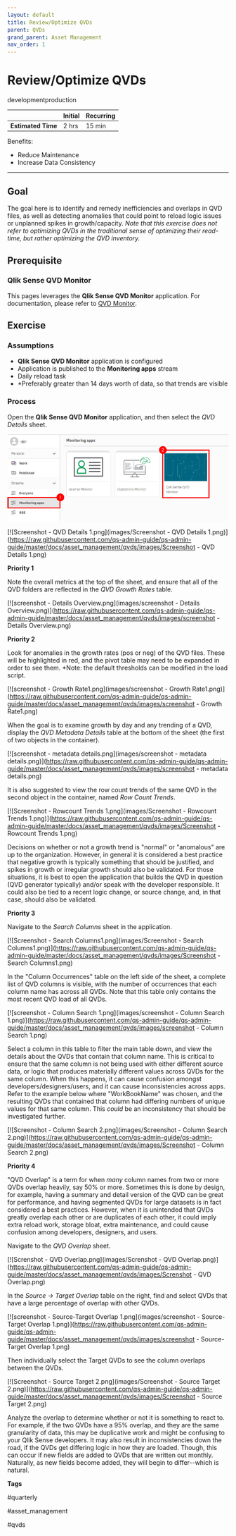 ```yaml
---
layout: default
title: Review/Optimize QVDs
parent: QVDs
grand_parent: Asset Management
nav_order: 1
---
```


# Review/Optimize QVDs  <i class="fas fa-tools fa-xs" title="Tooling | Pre-Built Solutions"></i>

<span class="label dev">development</span><span class="label prod">production</span>

|                                  		                    | Initial  | Recurring  |
|---------------------------------------------------------|----------|------------|
| <i class="far fa-clock fa-sm"></i> **Estimated Time**   | 2 hrs  | 15 min       |

Benefits:

  -	Reduce Maintenance
  -	Increase Data Consistency

-------------------------

## Goal

The goal here is to identify and remedy inefficiencies and overlaps in QVD files, as well as detecting anomalies that could point to reload logic issues or unplanned spikes in growth/capacity. *Note that this exercise does not refer to optimizing QVDs in the traditional sense of optimizing their read-time, but rather optimizing the QVD inventory.*

## Prerequisite <i class="fas fa-tools fa-xs" title="Tooling | Pre-Built Solutions"></i>

### Qlik Sense QVD Monitor

This pages leverages the **Qlik Sense QVD Monitor** application. For documentation, please refer to [QVD Monitor](../../tooling/qvd_monitor.md).

## Exercise

### Assumptions

  - **Qlik Sense QVD Monitor** application is configured
  - Application is published to the **Monitoring apps** stream
  - Daily reload task
  - *Preferably greater than 14 days worth of data, so that trends are visible
  
### Process

Open the **Qlik Sense QVD Monitor** application, and then select the _QVD Details_ sheet.

[![optimize_qvds_1.png](images/optimize_qvds_1.png)](https://raw.githubusercontent.com/qs-admin-guide/qs-admin-guide/master/docs/asset_management/qvds/images/optimize_qvds_1.png)

[![Screenshot - QVD Details 1.png](images/Screenshot - QVD Details 1.png)](https://raw.githubusercontent.com/qs-admin-guide/qs-admin-guide/master/docs/asset_management/qvds/images/Screenshot - QVD Details 1.png)

**Priority 1**

Note the overall metrics at the top of the sheet, and ensure that all of the QVD folders are reflected in the _QVD Growth Rates_ table.

[![screenshot - Details Overview.png](images/screenshot - Details Overview.png)](https://raw.githubusercontent.com/qs-admin-guide/qs-admin-guide/master/docs/asset_management/qvds/images/screenshot - Details Overview.png)

**Priority 2**

Look for anomalies in the growth rates (pos or neg) of the QVD files. These will be highlighted in red, and the pivot table may need to be expanded in order to see them. *Note: the default thresholds can be modified in the load script.

[![screenshot - Growth Rate1.png](images/screenshot - Growth Rate1.png)](https://raw.githubusercontent.com/qs-admin-guide/qs-admin-guide/master/docs/asset_management/qvds/images/screenshot - Growth Rate1.png)

When the goal is to examine growth by day and any trending of a QVD, display the _QVD Metadata Details_ table at the bottom of the sheet (the first of two objects in the container).

[![screenshot - metadata details.png](images/screenshot - metadata details.png)](https://raw.githubusercontent.com/qs-admin-guide/qs-admin-guide/master/docs/asset_management/qvds/images/screenshot - metadata details.png)

It is also suggested to view the row count trends of the same QVD in the second object in the container, named _Row Count Trends_.

[![Screenshot - Rowcount Trends 1.png](images/Screenshot - Rowcount Trends 1.png)](https://raw.githubusercontent.com/qs-admin-guide/qs-admin-guide/master/docs/asset_management/qvds/images/Screenshot - Rowcount Trends 1.png)

Decisions on whether or not a growth trend is "normal" or "anomalous" are up to the organization. However, in general it is considered a best practice that negative growth is typically something that should be justified, and spikes in growth or irregular growth should also be validated. For those situations, it is best to open the application that builds the QVD in question (QVD generator typically) and/or speak with the developer responsible. It could also be tied to a recent logic change, or source change, and, in that case, should also be validated.

**Priority 3**

Navigate to the _Search Columns_ sheet in the application.

[![Screenshot - Search Columns1.png](images/Screenshot - Search Columns1.png)](https://raw.githubusercontent.com/qs-admin-guide/qs-admin-guide/master/docs/asset_management/qvds/images/Screenshot - Search Columns1.png)

In the "Column Occurrences" table on the left side of the sheet, a complete list of QVD columns is visible, with the number of occurrences that each column name has across all QVDs. Note that this table only contains the most recent QVD load of all QVDs.

[![screenshot - Column Search 1.png](images/screenshot - Column Search 1.png)](https://raw.githubusercontent.com/qs-admin-guide/qs-admin-guide/master/docs/asset_management/qvds/images/screenshot - Column Search 1.png)

Select a column in this table to filter the main table down, and view the details about the QVDs that contain that column name. This is critical to ensure that the same column is not being used with either different source data, or logic that produces materially different values across QVDs for the same column. When this happens, it can cause confusion amongst developers/designers/users, and it can cause inconsistencies across apps. Refer to the example below where "WorkBookName" was chosen, and the resulting QVDs that contained that column had differing numbers of unique values for that same column. This *could* be an inconsistency that should be investigated further.

[![Screenshot - Column Search 2.png](images/Screenshot - Column Search 2.png)](https://raw.githubusercontent.com/qs-admin-guide/qs-admin-guide/master/docs/asset_management/qvds/images/Screenshot - Column Search 2.png)

**Priority 4**

"QVD Overlap" is a term for when _many_ column names from two or more QVDs overlap heavily, say 50% or more. Sometimes this is done by design, for example, having a summary and detail version of the QVD can be great for performance, and having segmented QVDs for large datasets is in fact considered a best practices. However, when it is unintended that QVDs greatly overlap each other or are duplicates of each other, it could imply extra reload work, storage bloat, extra maintenance, and could cause confusion among developers, designers, and users.

Navigate to the _QVD Overlap_ sheet.

[![Screnshot - QVD Overlap.png](images/Screnshot - QVD Overlap.png)](https://raw.githubusercontent.com/qs-admin-guide/qs-admin-guide/master/docs/asset_management/qvds/images/Screnshot - QVD Overlap.png)

In the _Source → Target Overlap_ table on the right, find and select QVDs that have a large percentage of overlap with other QVDs. 

[![screenshot - Source-Target Overlap 1.png](images/screenshot - Source-Target Overlap 1.png)](https://raw.githubusercontent.com/qs-admin-guide/qs-admin-guide/master/docs/asset_management/qvds/images/screenshot - Source-Target Overlap 1.png)

Then individually select the Target QVDs to see the column overlaps between the QVDs.

[![Screenshot - Source Target 2.png](images/Screenshot - Source Target 2.png)](https://raw.githubusercontent.com/qs-admin-guide/qs-admin-guide/master/docs/asset_management/qvds/images/Screenshot - Source Target 2.png)

Analyze the overlap to determine whether or not it is something to react to. For example, if the two QVDs have a 95% overlap, and they are the same granularity of data, this may be duplicative work and might be confusing to your Qlik Sense developers.   It may also result in inconsistencies down the road, if the QVDs get differing logic in how they are loaded. Though, this can occur if new fields are added to QVDs that are written out monthly. Naturally, as new fields become added, they will begin to differ--which is natural.


**Tags**

#quarterly

#asset_management

#qvds

&nbsp;